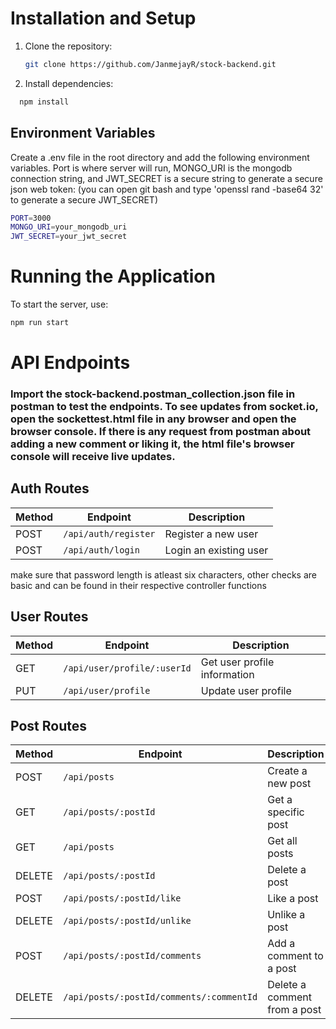 # Installation and Setup 

1. Clone the repository:

   ```bash
   git clone https://github.com/JanmejayR/stock-backend.git
   ```


2. Install dependencies:
```bash
  npm install
   ```

## Environment Variables
Create a .env file in the root directory and add the following environment variables. Port is where server will run, MONGO_URI is the mongodb connection string, and JWT_SECRET is a secure string to generate a secure json web token:
(you can open git bash and type 'openssl rand -base64 32' to generate a secure JWT_SECRET)
```bash
PORT=3000
MONGO_URI=your_mongodb_uri
JWT_SECRET=your_jwt_secret 
```

# Running the Application
To start the server, use: 
```bash
npm run start
```

# API Endpoints
### Import the stock-backend.postman_collection.json file in postman to test the endpoints. To see updates from socket.io, open the sockettest.html file in any browser and open the browser console. If there is any request from postman about adding a new comment or liking it, the html file's browser console will receive live updates.


## Auth Routes
| Method | Endpoint             | Description            |
|--------|----------------------|------------------------|
| POST   | `/api/auth/register` | Register a new user    |
| POST   | `/api/auth/login`    | Login an existing user |

make sure that password length is atleast six characters, other checks are basic and can be found in their respective controller functions

## User Routes

| Method | Endpoint                   | Description                    |
|--------|----------------------------|--------------------------------|
| GET    | `/api/user/profile/:userId` | Get user profile information   |
| PUT    | `/api/user/profile`         | Update user profile            |

## Post Routes

| Method  | Endpoint                              | Description                                 |
|---------|---------------------------------------|---------------------------------------------|
| POST    | `/api/posts`                          | Create a new post                           |
| GET     | `/api/posts/:postId`                  | Get a specific post                         |
| GET     | `/api/posts`                          | Get all posts                               |
| DELETE  | `/api/posts/:postId`                  | Delete a post                               |
| POST    | `/api/posts/:postId/like`             | Like a post                                 |
| DELETE  | `/api/posts/:postId/unlike`           | Unlike a post                               |
| POST    | `/api/posts/:postId/comments`         | Add a comment to a post                     |
| DELETE  | `/api/posts/:postId/comments/:commentId` | Delete a comment from a post                |

